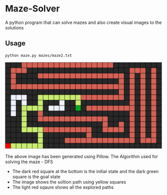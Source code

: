 # Maze-Solver
A python program that can solve mazes and also create visual images to the solutions

## Usage
```bash
python maze.py mazes/maze2.txt
```

![example-image](example.png)

The above image has been generated using Pillow. The Algorithm used for solving the maze - DFS

- The dark red square at the bottom is the initial state and the dark green square is the goal state
- The image shows the soltion path using yellow squares
- The light red sqaure shows all the explored paths
